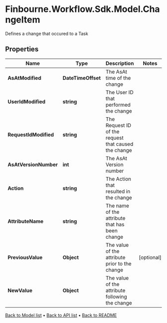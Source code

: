 # Finbourne.Workflow.Sdk.Model.ChangeItem
Defines a change that occured to a Task

## Properties

Name | Type | Description | Notes
------------ | ------------- | ------------- | -------------
**AsAtModified** | **DateTimeOffset** | The AsAt time of the change | 
**UserIdModified** | **string** | The User ID that performed the change | 
**RequestIdModified** | **string** | The Request ID of the request that caused the change | 
**AsAtVersionNumber** | **int** | The AsAt Version number | 
**Action** | **string** | The Action that resulted in the change | 
**AttributeName** | **string** | The name of the attribute that has been change | 
**PreviousValue** | **Object** | The value of the attribute prior to the change | [optional] 
**NewValue** | **Object** | The value of the attribute following the change | 

[Back to Model list](../README.md#documentation-for-models) &#8226; [Back to API list](../README.md#documentation-for-api-endpoints) &#8226; [Back to README](../README.md)

